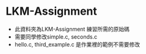 # LKM-Assignment
* 此資料夾為LKM-Assignment 練習所需的原始碼
* 需要同學修改simple.c, seconds.c 
* hello.c, third_example.c 是作業裡的範例不需要修改
